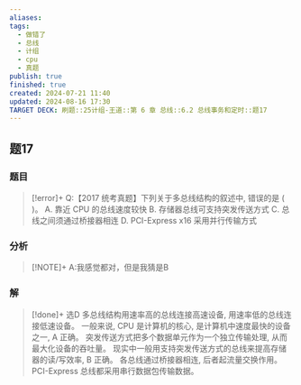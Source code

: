 ```yaml
---
aliases: 
tags:
  - 做错了
  - 总线
  - 计组
  - cpu
  - 真题
publish: true
finished: true
created: 2024-07-21 11:40
updated: 2024-08-16 17:30
TARGET DECK: 刷题::25计组-王道::第 6 章 总线::6.2 总线事务和定时::题17
---
```

## 题17
### 题目
> [!error]+
> Q:【2017 统考真题】下列关于多总线结构的叙述中, 错误的是 ( )。
> A. 靠近 CPU 的总线速度较快
> B. 存储器总线可支持突发传送方式
> C. 总线之间须通过桥接器相连
> D. PCI-Express x16 采用并行传输方式
### 分析
> [!NOTE]+
> A:我感觉都对，但是我猜是B
### 解
> [!done]+
> 选D
> 多总线结构用速率高的总线连接高速设备, 用速率低的总线连接低速设备。
> 一般来说, CPU 是计算机的核心, 是计算机中速度最快的设备之一, A 正确。
> 突发传送方式把多个数据单元作为一个独立传输处理, 从而最大化设备的吞吐量。
> 现实中一般用支持突发传送方式的总线来提高存储器的读/写效率, B 正确。
> 各总线通过桥接器相连, 后者起流量交换作用。
> PCI-Express 总线都采用串行数据包传输数据。
<!--ID: 1723805554105-->